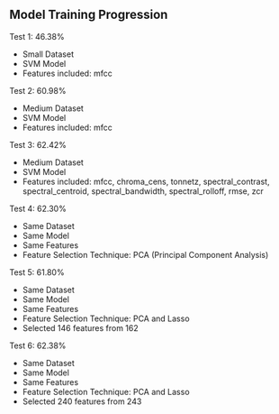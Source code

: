## Model Training Progression

Test 1: 46.38%

- Small Dataset
- SVM Model
- Features included: mfcc

Test 2: 60.98%

- Medium Dataset
- SVM Model
- Features included: mfcc

Test 3: 62.42%

- Medium Dataset
- SVM Model
- Features included: mfcc, chroma_cens, tonnetz, spectral_contrast, spectral_centroid, spectral_bandwidth, spectral_rolloff, rmse, zcr

Test 4: 62.30%

- Same Dataset
- Same Model
- Same Features
- Feature Selection Technique: PCA (Principal Component Analysis)

Test 5: 61.80%

- Same Dataset
- Same Model
- Same Features
- Feature Selection Technique: PCA and Lasso
- Selected 146 features from 162

Test 6: 62.38%

- Same Dataset
- Same Model
- Same Features
- Feature Selection Technique: PCA and Lasso
- Selected 240 features from 243
